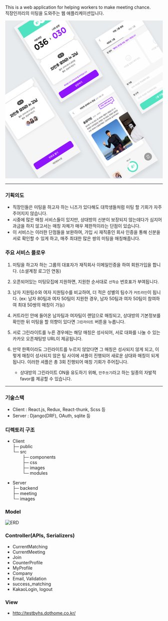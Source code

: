 This is a web application for helping workers to make meeting chance.  
직장인끼리의 미팅을 도와주는 웹 애플리케이션입니다.  

![mockup](https://github.com/HyunSangHan/MeetingTime/blob/master/docs/mockup.png)

---

### 기획의도

- 직장인들은 미팅을 하고자 하는 니즈가 있다해도 대학생들처럼 미팅 할 기회가 자주 주어지지 않습니다.
- 시중에 많은 매칭 서비스들이 있지만, 상대방의 신분이 보장되지 않는데다가 심지어 과금을 하지 않고서는 매칭 자체가 매우 제한적이라는 단점이 있습니다.
- 이 서비스는 이러한 단점들을 보완하여, 가입 시 재직중인 회사 인증을 통해 신분을 서로 확인할 수 있게 하고, 매주 최대한 많은 쌍의 미팅을 매칭해줍니다.

### 주요 서비스 플로우
1. 미팅을 하고자 하는 그룹의 대표자가 재직회사 이메일인증을 하여 회원가입을 합니다. (소셜계정 로그인 연동)
2. 오픈되어있는 미팅모집에 지원하면, 지원한 순서대로 `선착순` 번호표가 부여됩니다.
3. 남자 지원팀수와 여자 지원팀수를 비교하여, 더 적은 성별의 팀수가 `커트라인`이 됩니다.
(ex: 남자 80팀과 여자 50팀이 지원한 경우, 남자 50팀과 여자 50팀이 참여하여 최대 50쌍의 매칭이 가능)
4. 커트라인 안에 들어온 남자팀과 여자팀이 랜덤으로 매칭되고, 상대방의 기본정보를 확인한 뒤 미팅을 할 의향이 있다면 `그린라이트` 버튼을 누릅니다.
5. 서로 그린라이트를 누른 경우에는 해당 매칭은 성사되어, 서로 대화를 나눌 수 있는 카카오 오픈채팅방 URL이 제공됩니다.
6. 만약 한쪽이라도 그린라이트를 누르지 않았다면 그 매칭은 성사되지 않게 되고, 이렇게 매칭이 성사되지 않은 팀 사이에 셔플이 진행되어 새로운 상대와 매칭이 되게 됩니다. 이러한 셔플은 총 3회 진행되어 매칭 기회가 주어집니다.

   * 상대방의 그린라이트 ON을 유도하기 위해, `안주쏘기`라고 하는 일종의 자발적 favor를 제공할 수 있습니다.

---

### 기술스택
- Client : React.js, Redux, React-thunk, Scss 등  
- Server : Django(DRF), OAuth, sqlite 등

### 디렉토리 구조
- Client  
├─ public  
└─ src  
&nbsp; &nbsp; &nbsp; &nbsp; ├─ components  
&nbsp; &nbsp; &nbsp; &nbsp; ├─ css  
&nbsp; &nbsp; &nbsp; &nbsp; ├─ images  
&nbsp; &nbsp; &nbsp; &nbsp; └─ modules  

- Server  
├─ backend  
├─ meeting  
└─ images  

### Model
<img src="https://user-images.githubusercontent.com/44132406/73130398-05a26b80-403b-11ea-9bb4-2bb35b171475.png" alt="ERD">

### Controller(APIs, Serializers)
- CurrentMatching
- CurrentMeeting
- Join
- CounterProfile
- MyProfile
- Company
- Email, Validation
- success_matching
- KakaoLogin, logout

### View
- http://testbyhs.dothome.co.kr/
